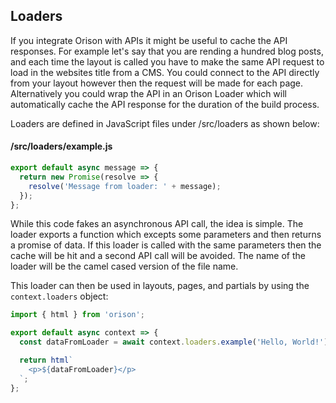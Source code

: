 ## Loaders

If you integrate Orison with APIs it might be useful to cache the API responses. For example let's say that you are rending a hundred blog posts, and each time the layout is called you have to make the same API request to load in the websites title from a CMS. You could connect to the API directly from your layout however then the request will be made for each page. Alternatively you could wrap the API in an Orison Loader which will automatically cache the API response for the duration of the build process.

Loaders are defined in JavaScript files under /src/loaders as shown below:

#### /src/loaders/example.js
```js
export default async message => {
  return new Promise(resolve => {
    resolve('Message from loader: ' + message);
  });
};
```

While this code fakes an asynchronous API call, the idea is simple. The loader exports a function which excepts some parameters and then returns a promise of data. If this loader is called with the same parameters then the cache will be hit and a second API call will be avoided. The name of the loader will be the camel cased version of the file name.

This loader can then be used in layouts, pages, and partials by using the `context.loaders` object:

```js
import { html } from 'orison';

export default async context => {
  const dataFromLoader = await context.loaders.example('Hello, World!');

  return html`
    <p>${dataFromLoader}</p>
  `;
};
```
